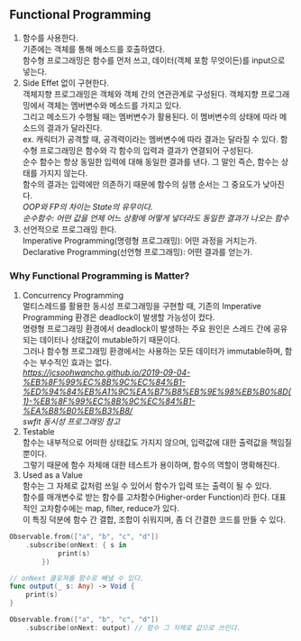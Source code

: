 ## Functional Programming  
1. 함수를 사용한다.  
기존에는 객체를 통해 메소드를 호출하였다.  
함수형 프로그래밍은 함수를 먼저 쓰고, 데이터(객체 포함 무엇이든)를 input으로 넣는다.  
2. Side Effet 없이 구현한다.  
객체지향 프로그래밍은 객체와 객체 간의 연관관계로 구성된다. 객체지향 프로그래밍에서 객체는 멤버변수와 메소드를 가지고 있다.  
그리고 메소드가 수행될 때는 멤버변수가 활용된다. 이 멤버변수의 상태에 따라 메소드의 결과가 달라진다.  
ex. 캐릭터가 공격할 때, 공격력이라는 멤버변수에 따라 결과는 달라질 수 있다. 
함수형 프로그래밍은 함수와 각 함수의 입력과 결과가 연결되어 구성된다.  
순수 함수는 항상 동일한 입력에 대해 동일한 결과를 낸다. 그 말인 즉슨, 함수는 상태를 가지지 않는다.  
함수의 결과는 입력에만 의존하기 때문에 함수의 실행 순서는 그 중요도가 낮아진다.  
*OOP와 FP의 차이는 State의 유무이다.*  
*순수함수: 어떤 값을 언제 어느 상황에 어떻게 넣더라도 동일한 결과가 나오는 함수*  
3. 선언적으로 프로그래밍 한다.  
Imperative Programming(명령형 프로그래밍): 어떤 과정을 거치는가.  
Declarative Programming(선언형 프로그래밍): 어떤 결과를 얻는가.  
  
### Why Functional Programming is Matter?  
1. Concurrency Programming  
멀티스레드를 활용한 동시성 프로그래밍을 구현할 때, 기존의 Imperative Programming 환경은 deadlock이 발생할 가능성이 컸다.  
명령형 프로그래밍 환경에서 deadlock이 발생하는 주요 원인은 스레드 간에 공유되는 데이터나 상태값이 mutable하기 때문이다.  
그러나 함수형 프로그래밍 환경에서는 사용하는 모든 데이터가 immutable하며, 함수는 부수적인 효과는 없다.  
*https://jcsoohwancho.github.io/2019-09-04-%EB%8F%99%EC%8B%9C%EC%84%B1-%ED%94%84%EB%A1%9C%EA%B7%B8%EB%9E%98%EB%B0%8D(1)-%EB%8F%99%EC%8B%9C%EC%84%B1-%EA%B8%B0%EB%B3%B8/  
swfit 동시성 프로그래밍 참고*  
2. Testable  
함수는 내부적으로 어떠한 상태값도 가지지 않으며, 입력값에 대한 출력값을 책임질 뿐이다.  
그렇기 때문에 함수 자체애 대한 테스트가 용이하며, 함수의 역할이 명확해진다.  
3. Used as a Value  
함수는 그 자체로 값처럼 쓰일 수 있어서 함수가 입력 또는 출력이 될 수 있다.  
함수를 매개변수로 받는 함수를 고차함수(Higher-order Function)라 한다. 대표적인 고차함수에는 map, filter, reduce가 있다.  
이 특징 덕분에 함수 간 결합, 조합이 쉬워지며, 좀 더 간결한 코드를 만들 수 있다.  
  
```swift
Observable.from(["a", "b", "c", "d"])
	.subscribe(onNext: { s in
			print(s)
		})

// onNext 클로져를 함수로 빼낼 수 있다.
func output(_ s: Any) -> Void {
	print(s)
}

Observable.from(["a", "b", "c", "d"])
	.subscribe(onNext: output) // 함수 그 자체로 값으로 쓰인다.
```